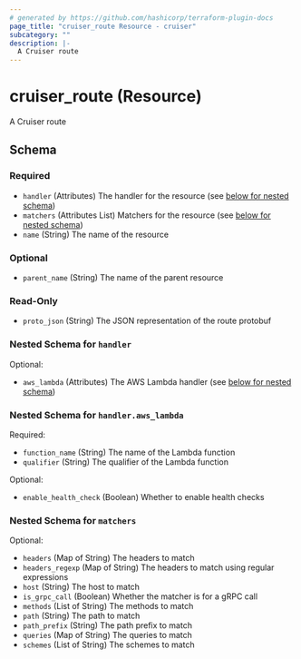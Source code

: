 ```yaml
---
# generated by https://github.com/hashicorp/terraform-plugin-docs
page_title: "cruiser_route Resource - cruiser"
subcategory: ""
description: |-
  A Cruiser route
---
```


# cruiser_route (Resource)

A Cruiser route



<!-- schema generated by tfplugindocs -->
## Schema

### Required

- `handler` (Attributes) The handler for the resource (see [below for nested schema](#nestedatt--handler))
- `matchers` (Attributes List) Matchers for the resource (see [below for nested schema](#nestedatt--matchers))
- `name` (String) The name of the resource

### Optional

- `parent_name` (String) The name of the parent resource

### Read-Only

- `proto_json` (String) The JSON representation of the route protobuf

<a id="nestedatt--handler"></a>
### Nested Schema for `handler`

Optional:

- `aws_lambda` (Attributes) The AWS Lambda handler (see [below for nested schema](#nestedatt--handler--aws_lambda))

<a id="nestedatt--handler--aws_lambda"></a>
### Nested Schema for `handler.aws_lambda`

Required:

- `function_name` (String) The name of the Lambda function
- `qualifier` (String) The qualifier of the Lambda function

Optional:

- `enable_health_check` (Boolean) Whether to enable health checks



<a id="nestedatt--matchers"></a>
### Nested Schema for `matchers`

Optional:

- `headers` (Map of String) The headers to match
- `headers_regexp` (Map of String) The headers to match using regular expressions
- `host` (String) The host to match
- `is_grpc_call` (Boolean) Whether the matcher is for a gRPC call
- `methods` (List of String) The methods to match
- `path` (String) The path to match
- `path_prefix` (String) The path prefix to match
- `queries` (Map of String) The queries to match
- `schemes` (List of String) The schemes to match
